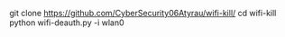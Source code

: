 git clone https://github.com/CyberSecurity06Atyrau/wifi-kill/
cd wifi-kill
python wifi-deauth.py -i wlan0

